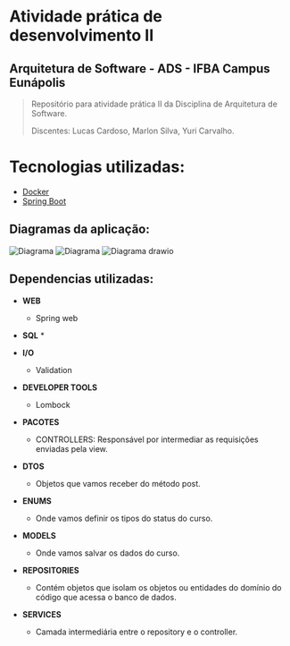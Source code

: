 # Atividade prática de desenvolvimento II
## Arquitetura de Software - ADS - IFBA Campus Eunápolis
> <p>Repositório para atividade prática II da Disciplina de Arquitetura de Software.</p>
> <p>Discentes: Lucas Cardoso, Marlon Silva, Yuri Carvalho.</p>

Tecnologias utilizadas:
=================
<!--ts-->
* [Docker](https://www.docker.com/)
* [Spring Boot](https://spring.io/projects/spring-boot)

<!--te-->

## Diagramas da aplicação:
![Diagrama](https://user-images.githubusercontent.com/75703602/139605741-aa2bb92f-ecbb-4db5-b8b8-bc92a1fdeb66.png)
![Diagrama](https://user-images.githubusercontent.com/75703602/139605781-66fbc55e-73de-4357-8025-9a9f8930d6b8.png)
![Diagrama drawio](https://user-images.githubusercontent.com/75703602/139606526-75f7fbc2-2cdd-4fc3-a78c-daffb15b0a70.png)

## Dependencias utilizadas:
<!--ts-->
* <b>WEB</b>
   * Spring web

* <b>SQL</b>
  * 

* <b>I/O</b>
  * Validation

* <b>DEVELOPER TOOLS</b>
  * Lombock

* <b>PACOTES</b>
  * CONTROLLERS: Responsável por intermediar as requisições enviadas pela view.

* <b>DTOS</b>
  * Objetos que vamos receber do método post.

* <b>ENUMS</b>
  * Onde vamos definir os tipos do status do curso.

* <b>MODELS</b>
  * Onde vamos salvar os dados do curso.

* <b>REPOSITORIES</b>
  * Contém objetos que isolam os objetos ou entidades do domínio do código que acessa o banco de dados.	

* <b>SERVICES</b>
  * Camada intermediária entre o repository e o controller.
<!--te-->
